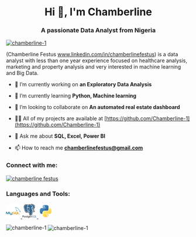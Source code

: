 
<h1 align="center">Hi 👋, I'm Chamberline</h1>
<h3 align="center">A passionate Data Analyst from Nigeria</h3>

<p align="left"> <a href="https://github.com/ryo-ma/github-profile-trophy"><img src="https://github-profile-trophy.vercel.app/?username=chamberline-1" alt="chamberline-1" /></a> </p>



(Chamberline Festus www.linkedin.com/in/chamberlinefestus) is a data analyst with less than one year experience focused on healthcare analysis, marketing and property analysis and very interested in machine learning and Big Data.
- 🔭 I’m currently working on **an Exploratory Data Analysis**

- 🌱 I’m currently learning **Python, Machine learning**

- 👯 I’m looking to collaborate on **An automated real estate dashboard**

- 👨‍💻 All of my projects are available at [https://github.com/Chamberline-1](https://github.com/Chamberline-1)

- 💬 Ask me about **SQL, Excel, Power BI**

- 📫 How to reach me **chamberlinefestus@gmail.com**

<h3 align="left">Connect with me:</h3>
<p align="left">
<a href="https://linkedin.com/in/chamberline festus" target="blank"><img align="center" src="https://raw.githubusercontent.com/rahuldkjain/github-profile-readme-generator/master/src/images/icons/Social/linked-in-alt.svg" alt="chamberline festus" height="30" width="40" /></a>
</p>

<h3 align="left">Languages and Tools:</h3>
<p align="left"> <a href="https://www.mysql.com/" target="_blank" rel="noreferrer"> <img src="https://raw.githubusercontent.com/devicons/devicon/master/icons/mysql/mysql-original-wordmark.svg" alt="mysql" width="40" height="40"/> </a> <a href="https://www.postgresql.org" target="_blank" rel="noreferrer"> <img src="https://raw.githubusercontent.com/devicons/devicon/master/icons/postgresql/postgresql-original-wordmark.svg" alt="postgresql" width="40" height="40"/> </a> <a href="https://www.python.org" target="_blank" rel="noreferrer"> <img src="https://raw.githubusercontent.com/devicons/devicon/master/icons/python/python-original.svg" alt="python" width="40" height="40"/> </a> </p>

<p><img align="left" src="https://github-readme-stats.vercel.app/api/top-langs?username=chamberline-1&show_icons=true&locale=en&layout=compact" alt="chamberline-1" /></p>

<p>&nbsp;<img align="center" src="https://github-readme-stats.vercel.app/api?username=chamberline-1&show_icons=true&locale=en" alt="chamberline-1" /></p>
